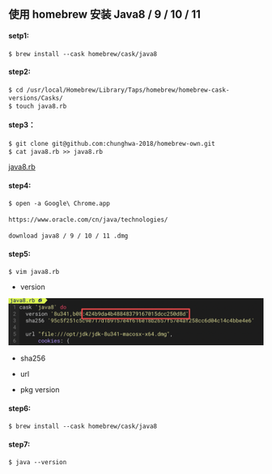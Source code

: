 
## 使用 homebrew 安装 Java8 / 9 / 10 / 11

#### setp1:

```
$ brew install --cask homebrew/cask/java8
```

#### step2:

```
$ cd /usr/local/Homebrew/Library/Taps/homebrew/homebrew-cask-versions/Casks/
$ touch java8.rb
```

#### step3：

```
$ git clone git@github.com:chunghwa-2018/homebrew-own.git
$ cat java8.rb >> java8.rb
```

[java8.rb](java8.rb)


#### step4:

```
$ open -a Google\ Chrome.app

https://www.oracle.com/cn/java/technologies/

download java8 / 9 / 10 / 11 .dmg
```

#### step5:

```
$ vim java8.rb
```

- version

<img src="./images/CleanShot 2022-08-05 at 23.19.55@2x.png">

- sha256

- url

- pkg version

#### step6:

```
$ brew install --cask homebrew/cask/java8
```

#### step7:

```
$ java --version
```
